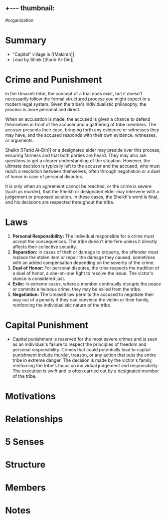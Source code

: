 +---
thumbnail:
---
#organization

# Summary
- "Capital" village is [[Makirah]]
- Lead by Shiek [[Farid Al-Din]]

# Crime and Punishment
In the Umaseti tribe, the concept of a trial does exist, but it doesn't necessarily follow the formal structured process you might expect in a modern legal system. Given the tribe's individualistic philosophy, the process is more personal and direct.

When an accusation is made, the accused is given a chance to defend themselves in front of the accuser and a gathering of tribe members. The accuser presents their case, bringing forth any evidence or witnesses they may have, and the accused responds with their own evidence, witnesses, or arguments.

Sheikh [[Farid Al-Din]] or a designated elder may preside over this process, ensuring fairness and that both parties are heard. They may also ask questions to get a clearer understanding of the situation. However, the ultimate decision is typically left to the accuser and the accused, who must reach a resolution between themselves, often through negotiation or a duel of honor in case of personal disputes.

It is only when an agreement cannot be reached, or the crime is severe (such as murder), that the Sheikh or designated elder may intervene with a judgement or proposed solution. In these cases, the Sheikh's word is final, and his decisions are respected throughout the tribe.

# Laws
1.  **Personal Responsibility:** The individual responsible for a crime must accept the consequences. The tribe doesn't interfere unless it directly affects their collective security.
2.  **Reparation:** In cases of theft or damage to property, the offender must replace the stolen item or repair the damage they caused, sometimes with an added compensation depending on the severity of the crime.
3.  **Duel of Honor:** For personal disputes, the tribe respects the tradition of a duel of honor, a one-on-one fight to resolve the issue. The victor's stance is considered just.
4.  **Exile:** In extreme cases, where a member continually disrupts the peace or commits a heinous crime, they may be exiled from the tribe.
5.  **Negotiation:** The Umaseti law permits the accused to negotiate their way out of a penalty if they can convince the victim or their family, reinforcing the individualistic nature of the tribe.

# Capital Punishment
- Capital punishment is reserved for the most severe crimes and is seen as an individual's failure to respect the principles of freedom and personal responsibility. Crimes that could potentially lead to capital punishment include murder, treason, or any action that puts the entire tribe in extreme danger. The decision is made by the victim's family, reinforcing the tribe's focus on individual judgement and responsibility. The execution is swift and is often carried out by a designated member of the tribe.

# Motivations
# Relationships
# 5 Senses
# Structure
# Members
# Notes
